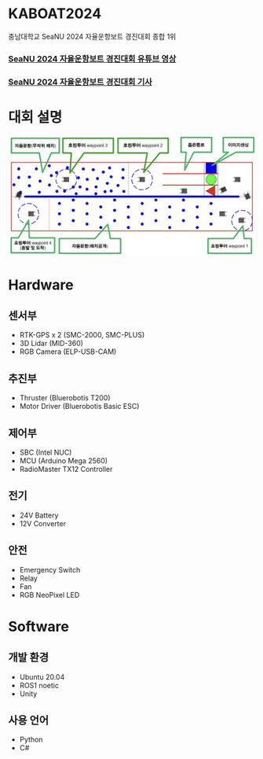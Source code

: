 # KABOAT2024
충남대학교 SeaNU 2024 자율운항보트 경진대회 종합 1위

### [SeaNU 2024 자율운항보트 경진대회 유튜브 영상](https://www.youtube.com/watch?v=IwlfTJ0ziOw)
### [SeaNU 2024 자율운항보트 경진대회 기사](https://www.lecturernews.com/news/articleView.html?idxno=164746)

# 대회 설명
![대회 설명](images/figure.png)

# Hardware
## 센서부
* RTK-GPS x 2   (SMC-2000, SMC-PLUS)
* 3D Lidar      (MID-360)
* RGB Camera    (ELP-USB-CAM)

## 추진부
* Thruster      (Bluerobotis T200)
* Motor Driver  (Bluerobotis Basic ESC)

## 제어부
* SBC   (Intel NUC)
* MCU   (Arduino Mega 2560)
* RadioMaster TX12 Controller

## 전기
* 24V Battery
* 12V Converter

## 안전
* Emergency Switch
* Relay
* Fan
* RGB NeoPixel LED


# Software
## 개발 환경
* Ubuntu 20.04
* ROS1 noetic
* Unity

## 사용 언어
* Python
* C#

